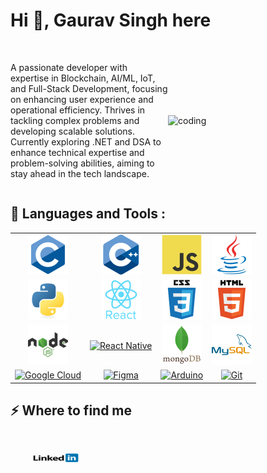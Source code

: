 <h1>Hi 👋, Gaurav Singh here</h1>
<br>
<div style="display: flex; align-items: center; justify-content: space-between;">
  <div style="max-width: 50%;">
    <p>
      A passionate developer with expertise in Blockchain, AI/ML, IoT, and Full-Stack Development, 
      focusing on enhancing user experience and operational efficiency. Thrives in tackling complex 
      problems and developing scalable solutions. Currently exploring .NET and DSA to enhance technical 
      expertise and problem-solving abilities, aiming to stay ahead in the tech landscape.
    </p>
  </div>
  <img src="https://mir-s3-cdn-cf.behance.net/project_modules/1400/6060fa143584307.627d06916b633.gif" 
       alt="coding" width="600" style="max-width: 50%;">
</div>


<h2>🚀 Languages and Tools :</h2>

<table>
  <tr>
    <td align="center"><a href="https://raw.githubusercontent.com/devicons/devicon/master/icons/c/c-original.svg"><img src="https://raw.githubusercontent.com/devicons/devicon/master/icons/c/c-original.svg" alt="C" width="64" height="64"></a></td>
    <td align="center"><a href="https://raw.githubusercontent.com/devicons/devicon/master/icons/cplusplus/cplusplus-original.svg"><img src="https://raw.githubusercontent.com/devicons/devicon/master/icons/cplusplus/cplusplus-original.svg" alt="C++" width="64" height="64"></a></td>
    <td align="center"><a href="https://raw.githubusercontent.com/devicons/devicon/master/icons/javascript/javascript-original.svg"><img src="https://raw.githubusercontent.com/devicons/devicon/master/icons/javascript/javascript-original.svg" alt="JavaScript" width="64" height="64"></a></td>
    <td align="center"><a href="https://raw.githubusercontent.com/devicons/devicon/master/icons/java/java-original.svg"><img src="https://raw.githubusercontent.com/devicons/devicon/master/icons/java/java-original.svg" alt="Java" width="64" height="64"></a></td>
  </tr>
  <tr>
    <td align="center"><a href="https://raw.githubusercontent.com/devicons/devicon/master/icons/python/python-original.svg"><img src="https://raw.githubusercontent.com/devicons/devicon/master/icons/python/python-original.svg" alt="Python" width="64" height="64"></a></td>
    <td align="center"><a href="https://raw.githubusercontent.com/devicons/devicon/master/icons/react/react-original-wordmark.svg"><img src="https://raw.githubusercontent.com/devicons/devicon/master/icons/react/react-original-wordmark.svg" alt="React" width="64" height="64"></a></td>
    <td align="center"><a href="https://raw.githubusercontent.com/devicons/devicon/master/icons/css3/css3-original-wordmark.svg"><img src="https://raw.githubusercontent.com/devicons/devicon/master/icons/css3/css3-original-wordmark.svg" alt="CSS3" width="64" height="64"></a></td>
    <td align="center"><a href="https://raw.githubusercontent.com/devicons/devicon/master/icons/html5/html5-original-wordmark.svg"><img src="https://raw.githubusercontent.com/devicons/devicon/master/icons/html5/html5-original-wordmark.svg" alt="HTML5" width="64" height="64"></a></td>
  </tr>
  <tr>
    <td align="center"><a href="https://raw.githubusercontent.com/devicons/devicon/master/icons/nodejs/nodejs-original-wordmark.svg"><img src="https://raw.githubusercontent.com/devicons/devicon/master/icons/nodejs/nodejs-original-wordmark.svg" alt="Node.js" width="64" height="64"></a></td>
    <td align="center"><a href="https://reactnative.dev/img/header_logo.svg"><img src="https://reactnative.dev/img/header_logo.svg" alt="React Native" width="64" height="64"></a></td>
    <td align="center"><a href="https://raw.githubusercontent.com/devicons/devicon/master/icons/mongodb/mongodb-original-wordmark.svg"><img src="https://raw.githubusercontent.com/devicons/devicon/master/icons/mongodb/mongodb-original-wordmark.svg" alt="MongoDB" width="64" height="64"></a></td>
    <td align="center"><a href="https://raw.githubusercontent.com/devicons/devicon/master/icons/mysql/mysql-original-wordmark.svg"><img src="https://raw.githubusercontent.com/devicons/devicon/master/icons/mysql/mysql-original-wordmark.svg" alt="MySQL" width="64" height="64"></a></td>
  </tr>
  <tr>
    <td align="center"><a href="https://www.vectorlogo.zone/logos/google_cloud/google_cloud-icon.svg"><img src="https://www.vectorlogo.zone/logos/google_cloud/google_cloud-icon.svg" alt="Google Cloud" width="64" height="64"></a></td>
    <td align="center"><a href="https://www.vectorlogo.zone/logos/figma/figma-icon.svg"><img src="https://www.vectorlogo.zone/logos/figma/figma-icon.svg" alt="Figma" width="64" height="64"></a></td>
    <td align="center"><a href="https://cdn.worldvectorlogo.com/logos/arduino-1.svg"><img src="https://cdn.worldvectorlogo.com/logos/arduino-1.svg" alt="Arduino" width="64" height="64"></a></td>
    <td align="center"><a href="https://www.vectorlogo.zone/logos/git-scm/git-scm-icon.svg"><img src="https://www.vectorlogo.zone/logos/git-scm/git-scm-icon.svg" alt="Git" width="64" height="64"></a></td>
  </tr>
</table>



<h2>⚡️ Where to find me</h2>
<p><a  href="https://www.linkedin.com/in/gauravsingh25" target="_blank" style="display: inline-block;"><img src="original-67dc55d76725e0d116882a5b9f24dd44.gif" alt="linkedin" width="150" height="75" /></a></p>
